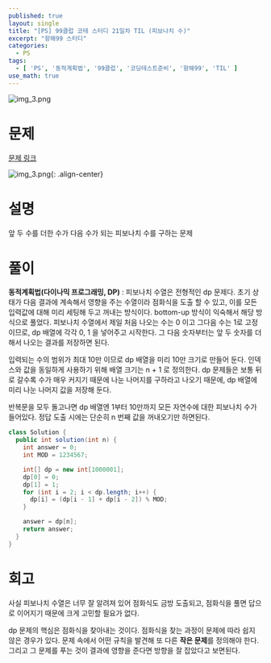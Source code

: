 ```yaml
---
published: true
layout: single
title: "[PS] 99클럽 코테 스터디 21일차 TIL (피보나치 수)"
excerpt: "항해99 스터디"
categories:
  - PS
tags:
  - [ 'PS', '동적계획법', '99클럽', '코딩테스트준비', '항해99', 'TIL' ]
use_math: true
---
```



![img_3.png](https://zhtmr.github.io/static-files-for-posting/20240722/99club_TIL_thumbnail/%EA%B8%B0%EB%B3%B8%ED%98%951_java.png?raw=true)


# 문제
[문제 링크](https://school.programmers.co.kr/learn/courses/30/lessons/12945)

![img_3.png](https://zhtmr.github.io/static-files-for-posting/20240811/ex.png?raw=true){: .align-center}

# 설명
앞 두 수를 더한 수가 다음 수가 되는 피보나치 수를 구하는 문제

# 풀이
**동적계획법(다이나믹 프로그래밍, DP)** : 피보나치 수열은 전형적인 dp 문제다. 초기 상태가 다음 결과에 계속해서 영향을 주는 수열이라 점화식을 도출 할 수 있고, 이를 모든 입력값에 대해 미리 세팅해 두고 꺼내는 방식이다.
bottom-up 방식이 익숙해서 해당 방식으로 풀었다. 피보나치 수열에서 제일 처음 나오는 수는 0 이고 그다음 수는 1로 고정이므로, dp 배열에 각각 0, 1 을 넣어주고 시작한다.
그 다음 숫자부터는 앞 두 숫자를 더해서 나오는 결과를 저장하면 된다.

입력되는 수의 범위가 최대 10만 이므로 dp 배열을 미리 10만 크기로 만들어 둔다. 인덱스와 값을 동일하게 사용하기 위해 배열 크기는 n + 1 로 정의한다.
dp 문제들은 보통 뒤로 갈수록 수가 매우 커지기 때문에 나눈 나머지를 구하라고 나오기 때문에, dp 배열에 미리 나눈 나머지 값을 저장해 둔다.

반복문을 모두 돌고나면 dp 배열엔 1부터 10만까지 모든 자연수에 대한 피보나치 수가 들어있다. 정답 도출 시에는 단순히 n 번째 값을 꺼내오기만 하면된다.


```java
class Solution {
  public int solution(int n) {
    int answer = 0;
    int MOD = 1234567;

    int[] dp = new int[1000001];
    dp[0] = 0;
    dp[1] = 1;
    for (int i = 2; i < dp.length; i++) {
      dp[i] = (dp[i - 1] + dp[i - 2]) % MOD;
    }

    answer = dp[n];
    return answer;
  }
}
```

# 회고

사실 피보나치 수열은 너무 잘 알려져 있어 점화식도 금방 도출되고, 점화식을 풀면 답으로 이어지기 때문에 크게 고민할 필요가 없다.

dp 문제의 핵심은 점화식을 찾아내는 것이다. 점화식을 찾는 과정이 문제에 따라 쉽지 않은 경우가 있다. 문제 속에서 어떤 규칙을 발견해 또 다른 **작은 문제**를 정의해야 한다.
그리고 그 문제를 푸는 것이 결과에 영향을 준다면 방향을 잘 잡았다고 보면된다.